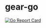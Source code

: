 # gear-go

[![Go Report Card](https://goreportcard.com/badge/github.com/misnaged/gear-go)](https://goreportcard.com/report/github.com/misnaged/gear-go)